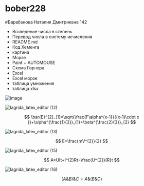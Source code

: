 # bober228
#Барабанова Наталия Дмитриевна 142
- Возведение числа в степень
- Перевод числа в систему исчисления
- README.md
- Код Хеменга
- картина
- Морзе
- Paint + AUTOMOUSE 
- Схема Горнера
- Excel
- Excel морзе
- таблица умножения
- таблица.xlsx




![image](https://user-images.githubusercontent.com/114554722/192688625-ff906c0b-502c-415e-9252-862b12b061fb.png)

![lagrida_latex_editor (12)](https://user-images.githubusercontent.com/114554722/200734601-b3858c5e-0468-4386-96d7-fa03e5fa6c7e.png)

$$ \bar{E}^{2}_{1}=\sqrt{\frac{F\alpha^{x-1}}{(x-1)\cdot x }}+\alpha^{\frac{1}{3}}_{1}+\beta^{\frac{2}{3}}_{2} $$

![lagrida_latex_editor (13)](https://user-images.githubusercontent.com/114554722/200734674-3142530f-a02e-45e4-aee0-0492c5166c65.png)

$$ E=\frac{mV^{2}}{2} $$

![lagrida_latex_editor (15)](https://user-images.githubusercontent.com/114554722/200735380-8bd7bc96-5c68-47cf-9a35-67725924aea0.png)

$$ A=UIt+I^{2}Rt=\frac{U^{2}}{R}t $$

![lagrida_latex_editor (16)](https://user-images.githubusercontent.com/114554722/200742099-50857763-91b9-476c-b606-6ecf46a50411.png)

$$(A\&B)\&C=A\&(B\&C)$$


